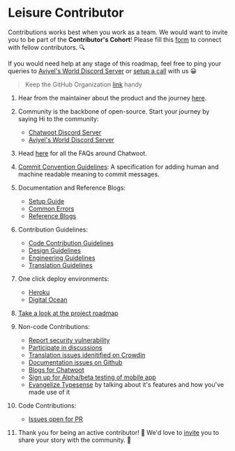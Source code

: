 # Leisure Contributor

Contributions works best when you work as a team. We would want to invite you to be part of the **Contributor's Cohort**! Please fill this [form](https://aviyel.typeform.com/to/w2mzeA97) to connect with fellow contributors. :mag:

If you would need help at any stage of this roadmap, feel free to ping your queries to [Aviyel's World Discord Server](https://discord.gg/mB5w2D59za) or [setup a call](https://calendly.com/siddharthshiv/contributor-catchup-aviyel) with us :grinning:

>  Keep the GitHub Organization [link](https://github.com/chatwoot) handy

1. Hear from the maintainer about the product and the journey [here](https://www.youtube.com/playlist?list=PLQEGxqpF0XxZpkPI4xVJibB0ThXk1i1fk).

2. Community is the backbone of open-source. Start your journey by saying Hi to the community:
    - [Chatwoot Discord Server](https://discord.com/invite/cJXdrwS)
    - [Aviyel's World Discord Server](https://discord.gg/mB5w2D59za)

3. Head [here](https://aviyel.com/projects/6/chatwoot/questions) for all the FAQs around Chatwoot.

4. [Commit Convention Guidelines](https://www.conventionalcommits.org/en/v1.0.0/): A specification for adding human and machine readable meaning to commit messages.

5. Documentation and Reference Blogs:
    - [Setup Guide](https://www.chatwoot.com/docs/contributing-guide/project-setup)
    - [Common Errors](https://www.chatwoot.com/docs/contributing-guide/common-errors)
    - [Reference Blogs](https://aviyel.com/post/399/try-chatwoot-an-open-source-customer-engagement-suite-to-set-up-multilingual-live-chat-support)

6. Contribution Guidelines:
    - [Code Contribution Guidelines](https://www.chatwoot.com/docs/contributing-guide)
    - [Design Guidelines](https://www.chatwoot.com/docs/handbook/design/guidelines)
    - [Engineering Guidelines](https://www.chatwoot.com/docs/handbook/engineering/issue-triage)
    - [Translation Guidelines](https://www.chatwoot.com/docs/contributing-guide/translation-guidelines)

7. One click deploy environments:
    - [Heroku](https://heroku.com/deploy?template=https://github.com/chatwoot/chatwoot/tree/master)
    - [Digital Ocean](https://marketplace.digitalocean.com/apps/chatwoot?refcode=f2238426a2a8)

8. [Take a look at the project roadmap](https://github.com/chatwoot/chatwoot/projects?type=beta)

9. Non-code Contributions:
    - [Report security vulnerability](https://github.com/chatwoot/chatwoot/blob/develop/SECURITY.md)
    - [Participate in discussions](https://github.com/chatwoot/chatwoot/issues?q=label%3Aquestion)
    - [Translation issues idenitified on Crowdin](https://translate.chatwoot.com/)
    - [Documentation issues on Github](https://github.com/chatwoot/docs/issues?q=is%3Aopen+is%3Aissue+label%3Adocumentation)
    - [Blogs for Chatwoot](https://github.com/aviyeldevrel/Aviyel-Blogs-Review/issues)
    - [Sign up for Alpha/beta testing of mobile app](https://github.com/chatwoot/chatwoot-mobile-app/blob/249ddb5696ab8254228619bf1e74d6ddc4abb728/README.md?blob=1#L54)
    - [Evangelize Typesense]() by talking about it's features and how you've made use of it

10. Code Contributions:
    - [Issues open for PR](https://github.com/chatwoot/chatwoot/issues?q=is%3Aopen+is%3Aissue+label%3Aopen-for-prs)
 
11. Thank you for being an active contributor! :tada: We'd love to [invite](https://aviyel.typeform.com/to/YnJdmq7k) you to share your story with the community. :microphone:
